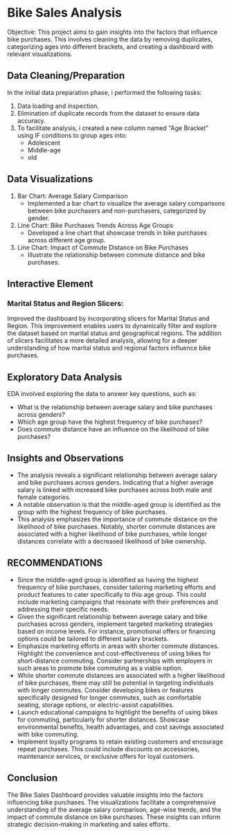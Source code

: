 # Bike Sales Analysis

Objective:
This project aims to gain insights into the factors that influence bike purchases. This involves cleaning the data by removing duplicates, categorizing ages into different brackets, and creating a dashboard with relevant visualizations.

## Data Cleaning/Preparation
In the initial data preparation phase, i performed the following tasks:
1. Data loading and inspection.
2. Elimination of duplicate records from the dataset to ensure data accuracy.
3. To facilitate analysis, i created a new column named "Age Bracket" using IF conditions to group ages into:
   - Adolescent
   -  Middle-age
   -  old

## Data Visualizations
1. Bar Chart: Average Salary Comparison
   - Implemented a bar chart to visualize the average salary comparisons between bike purchasers and non-purchasers, categorized by gender.
2. Line Chart: Bike Purchases Trends Across Age Groups
   - Developed a line chart that showcase trends in bike purchases across different age group.
3. Line Chart: Impact of Commute Distance on Bike Purchases
   - Illustrate the relationship between commute distance and bike purchases.

## Interactive Element
### Marital Status and Region Slicers:
Improved the dashboard by incorporating slicers for Marital Status and Region.
This improvement enables users to dynamically filter and explore the dataset based on marital status and geographical regions.
The addition of slicers facilitates a more detailed analysis, allowing for a deeper understanding of how marital status and regional factors influence bike purchases.

## Exploratory Data Analysis
EDA involved exploring the data to answer key questions, such as:
- What is the relationship between average salary and bike purchases across genders?
- Which age group have the highest frequency of bike purchases?
- Does commute distance have an influence on the likelihood of bike purchases?

## Insights and Observations
- The analysis reveals a significant relationship between average salary and bike purchases across genders. Indicating that a higher average salary is linked with increased bike purchases across both male and female categories.
- A notable observation is that the middle-aged group is identified as the group with the highest frequency of bike purchases.
- This analysis emphasizes the importance of commute distance on the likelihood of bike purchases. Notably, shorter commute distances are associated with a higher likelihood of bike purchases, while longer distances correlate with a decreased likelihood of bike ownership.

## RECOMMENDATIONS
- Since the middle-aged group is identified as having the highest frequency of bike purchases, consider tailoring marketing efforts and product features to cater specifically to this age group. This could include marketing campaigns that resonate with their preferences and addressing their specific needs.
- Given the significant relationship between average salary and bike purchases across genders, implement targeted marketing strategies based on income levels. For instance, promotional offers or financing options could be tailored to different salary brackets.
- Emphasize marketing efforts in areas with shorter commute distances. Highlight the convenience and cost-effectiveness of using bikes for short-distance commuting. Consider partnerships with employers in such areas to promote bike commuting as a viable option.
- While shorter commute distances are associated with a higher likelihood of bike purchases, there may still be potential in targeting individuals with longer commutes. Consider developing bikes or features specifically designed for longer commutes, such as comfortable seating, storage options, or electric-assist capabilities.
- Launch educational campaigns to highlight the benefits of using bikes for commuting, particularly for shorter distances. Showcase environmental benefits, health advantages, and cost savings associated with bike commuting.
- Implement loyalty programs to retain existing customers and encourage repeat purchases. This could include discounts on accessories, maintenance services, or exclusive offers for loyal customers.

## Conclusion
The Bike Sales Dashboard provides valuable insights into the factors influencing bike purchases. The visualizations facilitate a comprehensive understanding of the average salary comparison, age-wise trends, and the impact of commute distance on bike purchases. These insights can inform strategic decision-making in marketing and sales efforts.
